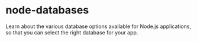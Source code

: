 # node-databases
Learn about the various database options available for Node.js applications, so that you can select the right database for your app. 
